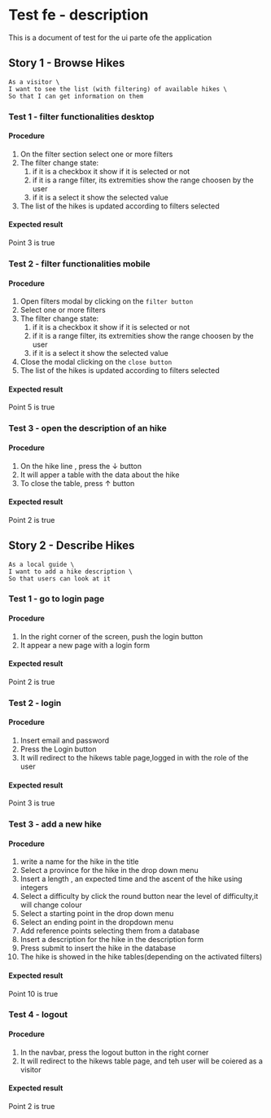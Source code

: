 # Test fe - description

This is a document of test for the ui parte ofe the application

## Story 1 - Browse Hikes

```
As a visitor \
I want to see the list (with filtering) of available hikes \
So that I can get information on them
```

### Test 1 - filter functionalities desktop

#### Procedure

1. On the filter section select one or more filters
2. The filter change state:
   1. if it is a checkbox it show if it is selected or not
   2. if it is a range filter, its extremities show the range choosen by the user
   3. if it is a select it show the selected value
3. The list of the hikes is updated according to filters selected

#### Expected result

Point 3 is true

### Test 2 - filter functionalities mobile

#### Procedure

1. Open filters modal by clicking on the `filter button`
2. Select one or more filters
3. The filter change state:
   1. if it is a checkbox it show if it is selected or not
   2. if it is a range filter, its extremities show the range choosen by the user
   3. if it is a select it show the selected value
4. Close the modal clicking on the `close button`
5. The list of the hikes is updated according to filters selected

#### Expected result

Point 5 is true

### Test 3 - open the description of an hike

#### Procedure

1. On the hike line , press the ↓ button
2. It will apper a table with the data about the hike
3. To close the table, press ↑ button

#### Expected result

Point 2 is true

## Story 2 - Describe Hikes

```
As a local guide \
I want to add a hike description \
So that users can look at it
```

### Test 1 - go to login page

#### Procedure

1. In the right corner of the screen, push the login button
2. It appear a new page with a login form

#### Expected result

Point 2 is true


### Test 2 - login

#### Procedure

1. Insert email and password
2. Press the Login button
3. It will redirect to the hikews table page,logged in with the role of the user

#### Expected result

Point 3 is true

### Test 3 - add a new hike

#### Procedure

1. write a name for the hike in the title
2. Select a province for the hike in the drop down menu
3. Insert a length , an expected time and the ascent of the hike using integers
4. Select a difficulty by click the round button near the level of difficulty,it will change colour
5. Select a starting point in the drop down menu
6. Select an ending point in the dropdown menu
7. Add reference points selecting them from a database
8. Insert a description for the hike in the description form
9. Press submit to insert the hike in the database
10. The hike is showed in the hike tables(depending on the activated filters)

#### Expected result

Point 10 is true



### Test 4 - logout

#### Procedure

1. In the navbar, press the logout button in the right corner
2. It will redirect to the hikews table page, and teh user will be coiered as a visitor

#### Expected result

Point 2 is true
